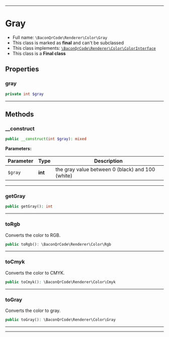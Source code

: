 ***

# Gray





* Full name: `\BaconQrCode\Renderer\Color\Gray`
* This class is marked as **final** and can't be subclassed
* This class implements:
[`\BaconQrCode\Renderer\Color\ColorInterface`](./ColorInterface.md)
* This class is a **Final class**



## Properties


### gray



```php
private int $gray
```






***

## Methods


### __construct



```php
public __construct(int $gray): mixed
```








**Parameters:**

| Parameter | Type | Description |
|-----------|------|-------------|
| `$gray` | **int** | the gray value between 0 (black) and 100 (white) |




***

### getGray



```php
public getGray(): int
```











***

### toRgb

Converts the color to RGB.

```php
public toRgb(): \BaconQrCode\Renderer\Color\Rgb
```











***

### toCmyk

Converts the color to CMYK.

```php
public toCmyk(): \BaconQrCode\Renderer\Color\Cmyk
```











***

### toGray

Converts the color to gray.

```php
public toGray(): \BaconQrCode\Renderer\Color\Gray
```











***


***

